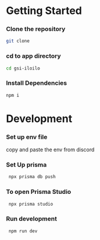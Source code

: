 

# Getting Started

### Clone the repository
```bash
git clone 
```
### cd to app directory
```bash
cd gsi-iloilo
```
### Install Dependencies
```bash
npm i
```
# Development

### Set up env file
copy and paste the env from discord

### Set Up prisma
```bash
 npx prisma db push 
 ```

### To open Prisma Studio
```bash
 npx prisma studio 
 ```
### Run development
```bash
 npm run dev
 ```
